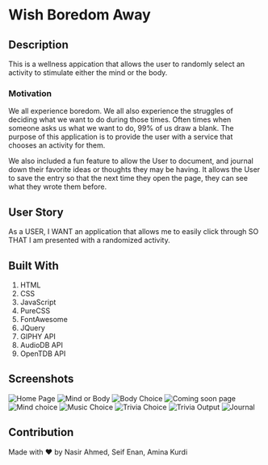 # Wish Boredom Away

## Description

This is a wellness appication that allows the user to randomly select an activity to stimulate either the mind or the body.

### Motivation

 We all experience boredom. We all also experience the struggles of deciding what we want to do during those times. Often times when someone asks us what we want to do, 99% of us draw a blank. The purpose of this application is to provide the user with a service that chooses an activity for them.

 We also included a fun feature to allow the User to document, and journal down their favorite ideas or thoughts they may be having. It allows the User to save the entry so that the next time they open the page, they can see what they wrote them before.

## User Story

As a USER, I WANT an application that allows me to easily click through SO THAT I am presented with a randomized activity. 

## Built With

 1. HTML
 2. CSS
 3. JavaScript
 4. PureCSS 
 5. FontAwesome 
 6. JQuery
 7. GIPHY API
 8. AudioDB API
 9. OpenTDB API
 

## Screenshots

![Home Page](/assets/images/page1.PNG)
![Mind or Body](/assets/images/page2.PNG)
![Body Choice](/assets/images/page3.PNG)
![Coming soon page](/assets/images/page4.PNG)
![Mind choice](/assets/images/page7.PNG)
![Music Choice](/assets/images/page5.PNG)
![Trivia Choice](/assets/images/page8.PNG)
![Trivia Output](/assets/images/page9.PNG)
![Journal](/assets/images/page6.PNG)






## Contribution 

Made with ❤️ by Nasir Ahmed, Seif Enan, Amina Kurdi

